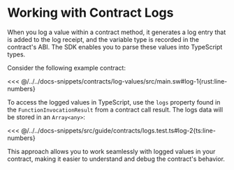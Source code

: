# Working with Contract Logs

When you log a value within a contract method, it generates a log entry that is added to the log receipt, and the variable type is recorded in the contract's ABI. The SDK enables you to parse these values into TypeScript types.

Consider the following example contract:

<<< @/../../docs-snippets/contracts/log-values/src/main.sw#log-1{rust:line-numbers}

To access the logged values in TypeScript, use the `logs` property found in the `FunctionInvocationResult` from a contract call result. The logs data will be stored in an `Array<any>`:

<<< @/../../docs-snippets/src/guide/contracts/logs.test.ts#log-2{ts:line-numbers}

This approach allows you to work seamlessly with logged values in your contract, making it easier to understand and debug the contract's behavior.

